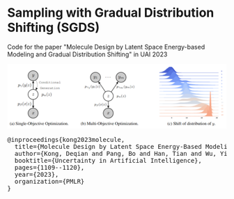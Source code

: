 # Sampling with Gradual Distribution Shifting (SGDS)
Code for the paper "Molecule Design by Latent Space Energy-based Modeling and Gradual Distribution Shifting" in UAI 2023

![alt text](https://github.com/deqiankong/SGDS/blob/main/model.png)

<pre>
@inproceedings{kong2023molecule,
  title={Molecule Design by Latent Space Energy-Based Modeling and Gradual Distribution Shifting},
  author={Kong, Deqian and Pang, Bo and Han, Tian and Wu, Ying Nian},
  booktitle={Uncertainty in Artificial Intelligence},
  pages={1109--1120},
  year={2023},
  organization={PMLR}
}
</pre>
